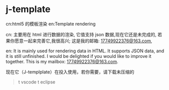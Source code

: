 # j-template
cn:html5 的模板渲染 en:Template rendering

cn:
主要用在 html 进行数据的渲染, 
它值支持 json 数据,现在它还是未完成的,
若果你愿意一起来完善它,我很高兴;
这是我的邮箱: 17749922376@163.com,

en:
It is mainly used for rendering data in HTML.
It supports JSON data, and it is still unfinished.
I would be delighted if you would like to improve it together.
This is my mailbox: 17749922376@163.com.


现在它（J-templplate）在投入使用，若你需要，请下载未压缩的

> t vscode
> t eclipse